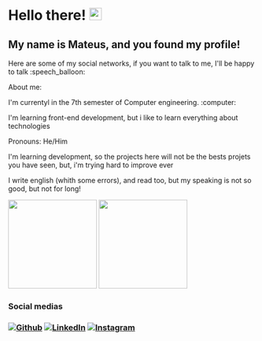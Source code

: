 # Hello there! <img src="https://media.giphy.com/media/hvRJCLFzcasrR4ia7z/giphy.gif" width="25px">
<h2>My name is Mateus, and you found my profile!</h2>
Here are some of my social networks, if you want to talk to me, I'll be happy to talk :speech_balloon:

<div>
  <p>About me:</p>
  <p>I'm currentyl in the 7th semester of Computer engineering. :computer:</p>
  <p>I'm learning front-end development, but i like to learn everything about technologies</p>
  <p>Pronouns: He/Him</p>
  <p>I'm learning development, so the projects here will not be the bests projets you have seen, but, i'm trying hard to improve ever</p>
  <p>I write english (whith some errors), and read too, but my speaking is not so good, but not for long!</p>
</div>

  <div>
    <a href="https://github.com/MateusMt">
    <img height="180em" src="https://github-readme-stats.vercel.app/api?username=MateusMt&amp;show_icons=true&amp;theme=merko&amp;include_all_commits=true&amp;count_private=true" style="max-width: 100%;"></a>
    <a href="https://github.com/MateusMt">
    <img height="180em" src="https://github-readme-stats.vercel.app/api/top-langs/?username=MateusMt&amp;layout=compact&amp;langs_count=7&amp;theme=merko" style="max-width: 50%;"></a>

  </div>
  </p>
  
<div>
  <h3>Social medias<h3>
    <p>
      <a href="https://github.com/MateusMt" target="_blank"><img alt="Github" src="https://img.shields.io/badge/GitHub-%2312100E.svg?&style=for-the-badge&logo=Github&logoColor=white"></a>
      <a href="https://www.linkedin.com/in/mateus-martins-teixeira-a53939187" target="_blank"><img alt="LinkedIn" src="https://img.shields.io/badge/linkedin-%230077B5.svg?&style=for-the-badge&logo=linkedin&logoColor=white"></a>
      <a href="https://www.instagram.com/mateus_teixeira89/" target="_blank"><img alt="Instagram" src="https://img.shields.io/badge/Instagram-E4405F?style=for-the-badge&logo=instagram&logoColor=white">
    </p>
</div>
